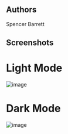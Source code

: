 ﻿## Authors
Spencer Barrett

## Screenshots
# Light Mode
![image](https://user-images.githubusercontent.com/89826196/206612846-23bfbd4e-3af0-4546-b35f-3d73ff6b7034.png)
# Dark Mode
![image](https://user-images.githubusercontent.com/89826196/206613019-449edcbf-6b3e-4341-9b08-f80e9c05e0ab.png)

